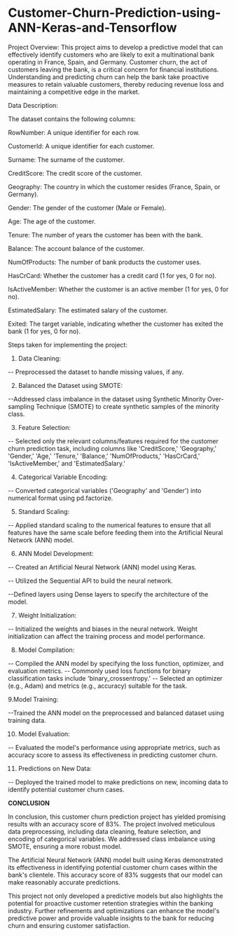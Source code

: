 # Customer-Churn-Prediction-using-ANN-Keras-and-Tensorflow

Project Overview:
This project aims to develop a predictive model that can effectively identify customers who are likely to exit a multinational bank operating in France, Spain, and Germany. Customer churn, the act of customers leaving the bank, is a critical concern for financial institutions. Understanding and predicting churn can help the bank take proactive measures to retain valuable customers, thereby reducing revenue loss and maintaining a competitive edge in the market.

Data Description:

The dataset contains the following columns:

RowNumber: A unique identifier for each row.

CustomerId: A unique identifier for each customer.

Surname: The surname of the customer.

CreditScore: The credit score of the customer.

Geography: The country in which the customer resides (France, Spain, or Germany).

Gender: The gender of the customer (Male or Female).

Age: The age of the customer.

Tenure: The number of years the customer has been with the bank.

Balance: The account balance of the customer.

NumOfProducts: The number of bank products the customer uses.

HasCrCard: Whether the customer has a credit card (1 for yes, 0 for no).

IsActiveMember: Whether the customer is an active member (1 for yes, 0 for no).

EstimatedSalary: The estimated salary of the customer.

Exited: The target variable, indicating whether the customer has exited the bank (1 for yes, 0 for no).

Steps taken for implementing the project:

1. Data Cleaning:

-- Preprocessed the dataset to handle missing values, if any.

2. Balanced the Dataset using SMOTE:

--Addressed class imbalance in the dataset using Synthetic Minority Over-sampling Technique (SMOTE) to create synthetic samples of the minority class.

3. Feature Selection:

-- Selected only the relevant columns/features required for the customer churn prediction task, including columns like 'CreditScore,' 'Geography,' 'Gender,' 'Age,' 'Tenure,' 'Balance,' 'NumOfProducts,' 'HasCrCard,' 'IsActiveMember,' and 'EstimatedSalary.'

4. Categorical Variable Encoding:

-- Converted categorical variables ('Geography' and 'Gender') into numerical format using pd.factorize.

5. Standard Scaling:

-- Applied standard scaling to the numerical features to ensure that all features have the same scale before feeding them into the Artificial Neural Network (ANN) model.

6. ANN Model Development:

-- Created an Artificial Neural Network (ANN) model using Keras.

-- Utilized the Sequential API to build the neural network.

--Defined layers using Dense layers to specify the architecture of the model.

7. Weight Initialization:

-- Initialized the weights and biases in the neural network. Weight initialization can affect the training process and model performance.

8. Model Compilation:

-- Compiled the ANN model by specifying the loss function, optimizer, and evaluation metrics.
-- Commonly used loss functions for binary classification tasks include 'binary_crossentropy.'
-- Selected an optimizer (e.g., Adam) and metrics (e.g., accuracy) suitable for the task.

9.Model Training:

--Trained the ANN model on the preprocessed and balanced dataset using training data.

10. Model Evaluation:

-- Evaluated the model's performance using appropriate metrics, such as accuracy score to assess its effectiveness in predicting customer churn.

11. Predictions on New Data:

-- Deployed the trained model to make predictions on new, incoming data to identify potential customer churn cases.

****CONCLUSION****

In conclusion, this customer churn prediction project has yielded promising results with an accuracy score of 83%. The project involved meticulous data preprocessing, including data cleaning, feature selection, and encoding of categorical variables. We addressed class imbalance using SMOTE, ensuring a more robust model.

The Artificial Neural Network (ANN) model built using Keras demonstrated its effectiveness in identifying potential customer churn cases within the bank's clientele. This accuracy score of 83% suggests that our model can make reasonably accurate predictions.

This project not only developed a predictive models but also highlights the potential for proactive customer retention strategies within the banking industry. Further refinements and optimizations can enhance the model's predictive power and provide valuable insights to the bank for reducing churn and ensuring customer satisfaction.
